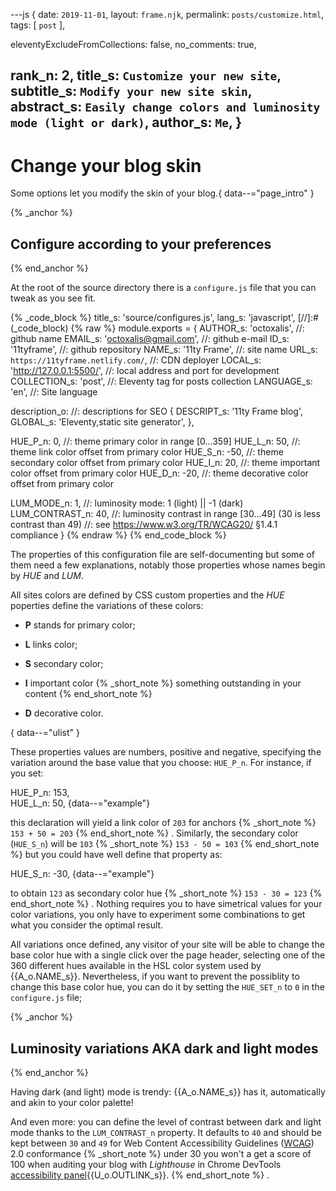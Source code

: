 ---js
{
  date:      `2019-11-01`,
  layout:    `frame.njk`,
  permalink: `posts/customize.html`,
  tags:      [ `post` ],

  eleventyExcludeFromCollections: false,
  no_comments: true,

  rank_n:     2,
  title_s:    `Customize your new site`,
  subtitle_s: `Modify your new site skin`,
  abstract_s: `Easily change colors and luminosity mode (light or dark)`,
  author_s:   `Me`,
}
---
[comment]: # (======== Post ========)
# Change your blog skin

Some options let you modify the skin of your blog.{ data--="page_intro" }

{% _anchor %}
## Configure according to your preferences
{% end_anchor %}


At the root of the source directory there is a `configure.js` file that you can tweak as you see fit.


{% _code_block %}
    title_s: 'source/configures.js',
    lang_s: 'javascript',
[//]:#(_code_block)
{% raw %}
module.exports =
{
  AUTHOR_s:     'octoxalis',                       //: github name
  EMAIL_s:      'octoxalis@gmail.com',             //: github e-mail
  ID_s:         '11tyframe',                       //: github repository
  NAME_s:       '11ty Frame',                      //: site name
  URL_s:        `https://11tyframe.netlify.com/`,  //: CDN deployer
  LOCAL_s:      'http://127.0.0.1:5500/',          //: local address and port for development
  COLLECTION_s: 'post',                            //: Eleventy tag for posts collection
  LANGUAGE_s:   'en',                              //: Site language

  description_o:                                   //: descriptions for SEO
  {
    DESCRIPT_s: '11ty Frame blog',
    GLOBAL_s:   'Eleventy,static site generator',
  },

  HUE_P_n: 0,        //: theme primary color in range [0...359]
  HUE_L_n: 50,       //: theme link color offset from primary color
  HUE_S_n: -50,      //: theme secondary color offset from primary color
  HUE_I_n: 20,       //: theme important color offset from primary color
  HUE_D_n: -20,      //: theme decorative color offset from primary color

  LUM_MODE_n:     1,   //: luminosity mode: 1 (light) || -1 (dark)
  LUM_CONTRAST_n: 40,  //: luminosity contrast in range [30...49] (30 is less contrast than 49)
                       //: see https://www.w3.org/TR/WCAG20/ §1.4.1 compliance
}
{% endraw %}
{% end_code_block %}


The properties of this configuration file are self-documenting but some of them need a few explanations, notably those properties whose names begin by _HUE_ and _LUM_.

All sites colors are defined by CSS custom properties and the _HUE_ poperties define the variations of these colors:
+ **P** stands for primary color;
+ **L** links color;
+ **S** secondary color;
+ **I** important color
{% _short_note %}
something outstanding in your content
{% end_short_note %}

+ **D** decorative color.

{ data--="ulist" }

These properties values are numbers, positive and negative, specifying the variation around the base value that you choose: `HUE_P_n`. For instance, if you set:

HUE_P_n: 153,<br/>
HUE_L_n: 50,
{data--="example"}

this declaration will yield a link color of `203` for anchors
{% _short_note %}
`153 + 50 = 203`
{% end_short_note %}
. Similarly, the secondary color (`HUE_S_n`) will be `103`
{% _short_note %}
`153 - 50 = 103`
{% end_short_note %}
but you could have well define that property as:

HUE_S_n: -30,
{data--="example"}

to obtain `123` as secondary color hue
{% _short_note %}
`153 - 30 = 123`
{% end_short_note %}
. Nothing requires you to have simetrical values for your color variations, you only have to experiment some combinations to get what you consider the optimal result.

All variations once defined, any visitor of your site will be able to change the base color hue with a single click over the page header, selecting one of the 360 different hues available in the HSL color system used by {{A_o.NAME_s}}. Nevertheless, if you want to prevent the possiblity to change this base color hue, you can do it by setting the `HUE_SET_n` to `0` in the `configure.js` file;


{% _anchor %}
## Luminosity variations AKA dark and light modes
{% end_anchor %}


Having dark (and light) mode is trendy: {{A_o.NAME_s}} has it, automatically and akin to your color palette!

And even more: you can define the level of contrast between dark and light mode thanks to the `LUM_CONTRAST_n` property. It defaults to `40` and should be kept between `30` and `49` for Web Content Accessibility Guidelines ([WCAG]) 2.0 conformance
{% _short_note %}
under 30 you won't a get a score of 100 when auditing your blog with _Lighthouse_ in Chrome DevTools [accessibility panel]{{U_o.OUTLINK_s}}.
{% end_short_note %}
.



[comment]: # (======== Links ========)

[WCAG]: https://www.w3.org/TR/WCAG20/
[accessibility panel]: https://developers.google.com/web/tools/chrome-devtools/accessibility/reference